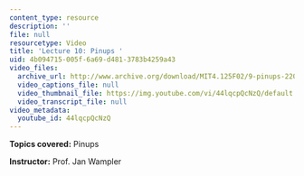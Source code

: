 ```yaml
---
content_type: resource
description: ''
file: null
resourcetype: Video
title: 'Lecture 10: Pinups '
uid: 4b094715-005f-6a69-d481-3783b4259a43
video_files:
  archive_url: http://www.archive.org/download/MIT4.125F02/9-pinups-220k.mp4
  video_captions_file: null
  video_thumbnail_file: https://img.youtube.com/vi/44lqcpQcNzQ/default.jpg
  video_transcript_file: null
video_metadata:
  youtube_id: 44lqcpQcNzQ
---
```


**Topics covered:** Pinups

**Instructor:** Prof. Jan Wampler